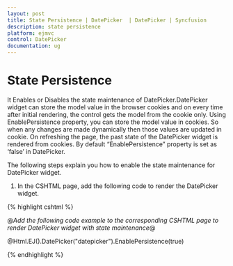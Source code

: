```yaml
---
layout: post
title: State Persistence | DatePicker  | DatePicker | Syncfusion
description: state persistence 
platform: ejmvc
control: DatePicker
documentation: ug
---
```


# State Persistence 

It Enables or Disables the state maintenance of DatePicker.DatePicker widget can store the model value in the browser cookies and on every time after initial rendering, the control gets the model from the cookie only. Using EnablePersistence property, you can store the model value in cookies. So when any changes are made dynamically then those values are updated in cookie. On refreshing the page, the past state of the DatePicker widget is rendered from cookies. By default “EnablePersistence” property is set as ‘false’ in DatePicker.

The following steps explain you how to enable the state maintenance for DatePicker widget.

1. In the CSHTML page, add the following code to render the DatePicker widget.



{% highlight cshtml %}

@*Add the following code example to the corresponding CSHTML page to render DatePicker widget with state maintenance*@

@Html.EJ().DatePicker("datepicker").EnablePersistence(true)

{% endhighlight %}


